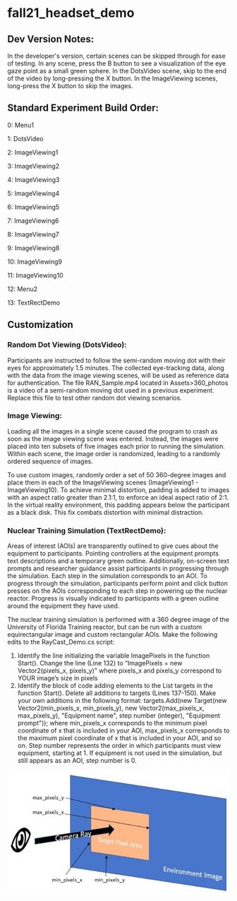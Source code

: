 # fall21_headset_demo

## Dev Version Notes:
In the developer's version, certain scenes can be skipped through for ease of testing. In any scene, press the B button to see a visualization of the eye gaze point as a small green sphere. In the DotsVideo scene, skip to the end of the video by long-pressing the X button. In the ImageViewing scenes, long-press the X button to skip the images. 

## Standard Experiment Build Order:

0: Menu1

1: DotsVideo

2: ImageViewing1

3: ImageViewing2

4: ImageViewing3

5: ImageViewing4

6: ImageViewing5

7: ImageViewing6

8: ImageViewing7

9: ImageViewing8

10: ImageViewing9

11: ImageViewing10

12: Menu2

13: TextRectDemo

## Customization

### Random Dot Viewing (DotsVideo): 
Participants are instructed to follow the semi-random moving dot with their eyes for approximately 1.5 minutes. The collected eye-tracking data, along with the data from the image viewing scenes, will be used as reference data for authentication. The file RAN_Sample.mp4 located in Assets>360_photos is a video of a semi-random moving dot used in a previous experiment. Replace this file to test other random dot viewing scenarios.
### Image Viewing: 
Loading all the images in a single scene caused the program to crash as soon as the image viewing scene was entered. Instead, the images were placed into ten subsets of five images each prior to running the simulation. Within each scene, the image order is randomized, leading to a randomly ordered sequence of images. 

To use custom images, randomly order a set of 50 360-degree images and place them in each of the ImageViewing scenes (ImageViewing1 - ImageViewing10). To achieve minimal distortion, padding is added to images with an aspect ratio greater than 2.1:1, to enforce an ideal aspect ratio of 2:1. In the virtual reality environment, this padding appears below the participant as a black disk. This fix combats distortion with minimal distraction.  
### Nuclear Training Simulation (TextRectDemo):
Areas of interest (AOIs) are transparently outlined to give cues about the equipment to participants. Pointing controllers at the equipment prompts text descriptions and a temporary green outline. Additionally, on-screen text prompts and researcher guidance assist participants in progressing through the simulation. Each step in the simulation corresponds to an AOI. To progress through the simulation, participants perform point and click button presses on the AOIs corresponding to each step in powering up the nuclear reactor. Progress is visually indicated to participants with a green outline around the equipment they have used.

The nuclear training simulation is performed with a 360 degree image of the University of Florida Training reactor, but can be run with a custom equirectangular image and custom rectangular AOIs. Make the following edits to the RayCast_Demo.cs script:
1. Identify the line initializing the variable ImagePixels in the function Start(). Change the line (Line 132) to “ImagePixels = new Vector2(pixels_x, pixels_y)” where pixels_x and pixels_y correspond to YOUR image’s size in pixels
2. Identify the block of code adding elements to the List targets in the function Start(). Delete all additions to targets (Lines 137-150). Make your own additions in the following format:
targets.Add(new Target(new Vector2(min_pixels_x, min_pixels_y), new Vector2(max_pixels_x, max_pixels_y), "Equipment name", step number (integer), "Equipment prompt")); where min_pixels_x corresponds to the minimum pixel coordinate of x that is included in your AOI, max_pixels_x corresponds to the maximum pixel coordinate of x that is included in your AOI, and so on. Step number represents the order in which participants must view equipment, starting at 1. If equipment is not used in the simulation, but still appears as an AOI, step number is 0.

![pixel coordinates visualization](textrec.jpg)
